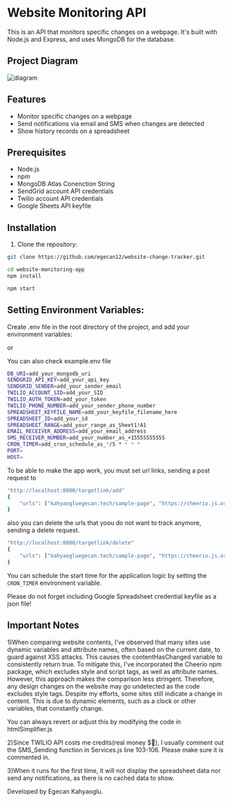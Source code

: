 # Website Monitoring API

This is an API that monitors specific changes on a webpage. It's built with Node.js and Express, and uses MongoDB for the database.

## Project Diagram

![diagram](https://github.com/egecan12/website-change-tracker/assets/45043515/6c61d894-8149-4505-a07c-bf105a09afb5)

## Features

- Monitor specific changes on a webpage
- Send notifications via email and SMS when changes are detected
- Show history records on a spreadsheet

## Prerequisites

- Node.js
- npm
- MongoDB Atlas Conenction String
- SendGrid account API credentials
- Twilio account API credentials
- Google Sheets API keyfile

## Installation

1. Clone the repository:

```sh
git clone https://github.com/egecan12/website-change-tracker.git

cd website-monitoring-app
npm install

npm start
```

## Setting Environment Variables:

Create .env file in the root directory of the project, and add your environment variables:

or

You can also check example.env file

```sh
DB_URI=add_your_mongodb_uri
SENDGRID_API_KEY=add_your_api_key
SENDGRID_SENDER=add_your_sender_email
TWILIO_ACCOUNT_SID=add_your_SID
TWILIO_AUTH_TOKEN=add_your_token
TWILIO_PHONE_NUMBER=add_your_sender_phone_number
SPREADSHEET_KEYFILE_NAME=add_your_keyfile_filename_here
SPREADSHEET_ID=add_your_id
SPREADSHEET_RANGE=add_your_range_as_Sheet1!A1
EMAIL_RECEIVER_ADDRESS=add_your_email_address
SMS_RECEIVER_NUMBER=add_your_number_as_+15555555555
CRON_TIMER=add_cron_schedule_as_*/5 * * * *
PORT=
HOST=
```

To be able to make the app work, you must set url links, sending a post request to

```sh
"http://localhost:8000/targetlink/add"
{
    "urls": ["kahyaogluegecan.tech/sample-page", "https://cheerio.js.org/docs/intro", "https://www.imdb.com/title/tt0112573/", "https://www.apple.com/"]
}
```

also you can delete the urls that yoou do not want to track anymore, sending a delete request.

```sh
"http://localhost:8000/targetlink/delete"
{
    "urls": ["kahyaogluegecan.tech/sample-page", "https://cheerio.js.org/docs/intro", "https://www.imdb.com/title/tt0112573/", "https://www.apple.com/"]
}
```

You can schedule the start time for the application logic by setting the `CRON_TIMER` environment variable.

Please do not forget including Google Spreadsheet credential keyfile as a json file!

## Important Notes

1)When comparing website contents, I've observed that many sites use dynamic variables and attribute names, often based on the current date, to guard against XSS attacks. This causes the contentHasChanged variable to consistently return true. To mitigate this, I've incorporated the Cheerio npm package, which excludes style and script tags, as well as attribute names. However, this approach makes the comparison less stringent. Therefore, any design changes on the website may go undetected as the code excludes style tags. Despite my efforts, some sites still indicate a change in content. This is due to dynamic elements, such as a clock or other variables, that constantly change.

You can always revert or adjust this by modifying the code in htmlSimplifier.js

2)Since TWILIO API costs me credits(real money $🙈), I usually comment out the SMS_Sending function in Services.js line 103-106. Please make sure it is commented in.

3)When it runs for the first time, it will not display the spreadsheet data nor send any notifications, as there is no cached data to show.

Developed by Egecan Kahyaoglu.
